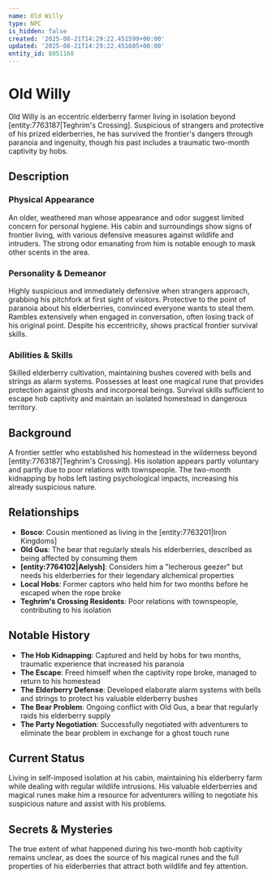 ```yaml
---
name: Old Willy
type: NPC
is_hidden: false
created: '2025-08-21T14:29:22.451599+00:00'
updated: '2025-08-21T14:29:22.451605+00:00'
entity_id: 8051160
---
```


# Old Willy

Old Willy is an eccentric elderberry farmer living in isolation beyond [entity:7763187|Teghrim's Crossing]. Suspicious of strangers and protective of his prized elderberries, he has survived the frontier's dangers through paranoia and ingenuity, though his past includes a traumatic two-month captivity by hobs.

## Description

### Physical Appearance

An older, weathered man whose appearance and odor suggest limited concern for personal hygiene. His cabin and surroundings show signs of frontier living, with various defensive measures against wildlife and intruders. The strong odor emanating from him is notable enough to mask other scents in the area.

### Personality & Demeanor

Highly suspicious and immediately defensive when strangers approach, grabbing his pitchfork at first sight of visitors. Protective to the point of paranoia about his elderberries, convinced everyone wants to steal them. Rambles extensively when engaged in conversation, often losing track of his original point. Despite his eccentricity, shows practical frontier survival skills.

### Abilities & Skills

Skilled elderberry cultivation, maintaining bushes covered with bells and strings as alarm systems. Possesses at least one magical rune that provides protection against ghosts and incorporeal beings. Survival skills sufficient to escape hob captivity and maintain an isolated homestead in dangerous territory.

## Background

A frontier settler who established his homestead in the wilderness beyond [entity:7763187|Teghrim's Crossing]. His isolation appears partly voluntary and partly due to poor relations with townspeople. The two-month kidnapping by hobs left lasting psychological impacts, increasing his already suspicious nature.

## Relationships

- **Bosco**: Cousin mentioned as living in the [entity:7763201|Iron Kingdoms]
- **Old Gus**: The bear that regularly steals his elderberries, described as being affected by consuming them
- **[entity:7764102|Aelysh]**: Considers him a "lecherous geezer" but needs his elderberries for their legendary alchemical properties
- **Local Hobs**: Former captors who held him for two months before he escaped when the rope broke
- **Teghrim's Crossing Residents**: Poor relations with townspeople, contributing to his isolation

## Notable History

- **The Hob Kidnapping**: Captured and held by hobs for two months, traumatic experience that increased his paranoia
- **The Escape**: Freed himself when the captivity rope broke, managed to return to his homestead
- **The Elderberry Defense**: Developed elaborate alarm systems with bells and strings to protect his valuable elderberry bushes
- **The Bear Problem**: Ongoing conflict with Old Gus, a bear that regularly raids his elderberry supply
- **The Party Negotiation**: Successfully negotiated with adventurers to eliminate the bear problem in exchange for a ghost touch rune

## Current Status

Living in self-imposed isolation at his cabin, maintaining his elderberry farm while dealing with regular wildlife intrusions. His valuable elderberries and magical runes make him a resource for adventurers willing to negotiate his suspicious nature and assist with his problems.

## Secrets & Mysteries

The true extent of what happened during his two-month hob captivity remains unclear, as does the source of his magical runes and the full properties of his elderberries that attract both wildlife and fey attention.
